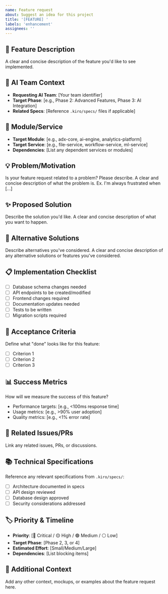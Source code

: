 ```yaml
---
name: Feature request
about: Suggest an idea for this project
title: '[FEATURE] '
labels: 'enhancement'
assignees: ''
---
```


## 🚀 Feature Description
A clear and concise description of the feature you'd like to see implemented.

## 🔄 AI Team Context
- **Requesting AI Team**: [Your team identifier]
- **Target Phase**: [e.g., Phase 2: Advanced Features, Phase 3: AI Integration]
- **Related Specs**: [Reference `.kiro/specs/` files if applicable]

## 📍 Module/Service
- **Target Module**: [e.g., adx-core, ai-engine, analytics-platform]
- **Target Service**: [e.g., file-service, workflow-service, ml-service]
- **Dependencies**: [List any dependent services or modules]

## 💡 Problem/Motivation
Is your feature request related to a problem? Please describe.
A clear and concise description of what the problem is. Ex. I'm always frustrated when [...]

## ✨ Proposed Solution
Describe the solution you'd like.
A clear and concise description of what you want to happen.

## 🔄 Alternative Solutions
Describe alternatives you've considered.
A clear and concise description of any alternative solutions or features you've considered.

## 📋 Implementation Checklist
- [ ] Database schema changes needed
- [ ] API endpoints to be created/modified
- [ ] Frontend changes required
- [ ] Documentation updates needed
- [ ] Tests to be written
- [ ] Migration scripts required

## 🎯 Acceptance Criteria
Define what "done" looks like for this feature:
- [ ] Criterion 1
- [ ] Criterion 2
- [ ] Criterion 3

## 📊 Success Metrics
How will we measure the success of this feature?
- Performance targets: [e.g., <100ms response time]
- Usage metrics: [e.g., >90% user adoption]
- Quality metrics: [e.g., <1% error rate]

## 🔗 Related Issues/PRs
Link any related issues, PRs, or discussions.

## 📚 Technical Specifications
Reference any relevant specifications from `.kiro/specs/`:
- [ ] Architecture documented in specs
- [ ] API design reviewed
- [ ] Database design approved
- [ ] Security considerations addressed

## 🏷 Priority & Timeline
- **Priority**: [🔴 Critical / 🟡 High / 🟢 Medium / ⚪ Low]
- **Target Phase**: [Phase 2, 3, or 4]
- **Estimated Effort**: [Small/Medium/Large]
- **Dependencies**: [List blocking items]

## 📝 Additional Context
Add any other context, mockups, or examples about the feature request here.